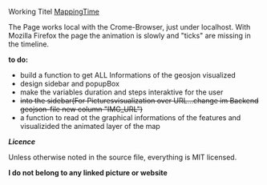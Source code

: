 
Working Titel [MappingTime][1]



The Page works local with the Crome-Browser, just under localhost.
With Mozilla Firefox the page the animation is slowly and "ticks" are missing in the
timeline.

**to do:**

- build a function to get ALL Informations of the geosjon visualized
- design sidebar and popupBox
- make the variables duration and steps interaktive for the user
- ~~into the sidebar(For Picturesvisualization over URL...change im Backend geojson-file new column "IMG_URL")~~
- a function to read ot the graphical informations of the features
  and visualizided the animated layer of the map


***Licence***


  Unless otherwise noted in the source file, everything is MIT licensed.

**I do not belong to any linked picture or website**

[1]: http://Mtpaa.github.io/MappingTime/index.html
